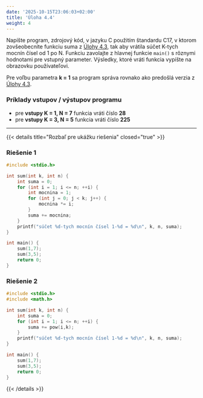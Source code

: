 ```yaml
---
date: '2025-10-15T23:06:03+02:00'
title: 'Úloha 4.4'
weight: 4
---
```


Napíšte program, zdrojový kód, v jazyku C použitím štandardu C17, v ktorom zovšeobecnite funkciu suma
z [Úlohy 4.3](/exercises/exercise-4/task-4-3),
tak aby vrátila súčet K-tych mocnín čísel od 1 po N. Funkciu zavolajte z hlavnej funkcie `main()` s rôznymi hodnotami
pre vstupný parameter.
Výsledky, ktoré vráti funkcia vypíšte na obrazovku používateľovi.

Pre voľbu parametra **k = 1** sa program správa rovnako ako predošlá verzia z [Úlohy 4.3](/exercises/exercise-4/task-4-3).

### Príklady vstupov / výstupov programu

- pre **vstupy K = 1, N = 7** funkcia vráti číslo **28**
- pre **vstupy K = 3, N = 5** funkcia vráti číslo **225**

---

{{< details title="Rozbaľ pre ukážku riešenia" closed="true" >}}

### Riešenie 1

```C
#include <stdio.h>

int sum(int k, int n) {
    int suma = 0;
    for (int i = 1; i <= n; ++i) {
        int mocnina = 1;
        for (int j = 0; j < k; j++) {
            mocnina *= i;
        }
        suma += mocnina;
    }
    printf("súčet %d-tych mocnín čísel 1-%d = %d\n", k, n, suma);
}

int main() {
    sum(1,7);
    sum(3,5);
    return 0;
}
```

### Riešenie 2

```C
#include <stdio.h>
#include <math.h>

int sum(int k, int n) {
    int suma = 0;
    for (int i = 1; i <= n; ++i) {
        suma += pow(i,k);
    }
    printf("súčet %d-tych mocnín čísel 1-%d = %d\n", k, n, suma);
}

int main() {
    sum(1,7);
    sum(3,5);
    return 0;
}
```

{{< /details >}}

